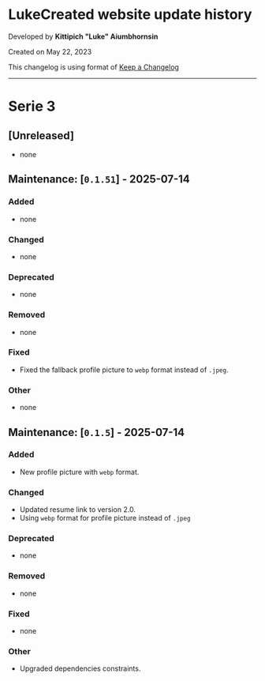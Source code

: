 # LukeCreated website update history

Developed by **Kittipich "Luke" Aiumbhornsin**

Created on May 22, 2023

This changelog is using format of [Keep a Changelog](https://keepachangelog.com/en/1.1.0/)

---

# Serie 3

## [Unreleased]

- none

## Maintenance: [`0.1.51`] - 2025-07-14

### Added

- none

### Changed

- none

### Deprecated

- none

### Removed

- none

### Fixed

- Fixed the fallback profile picture to `webp` format instead of `.jpeg`.

### Other

- none

## Maintenance: [`0.1.5`] - 2025-07-14

### Added

- New profile picture with `webp` format.

### Changed

- Updated resume link to version 2.0.
- Using `webp` format for profile picture instead of `.jpeg`

### Deprecated

- none

### Removed

- none

### Fixed

- none

### Other

- Upgraded dependencies constraints.
